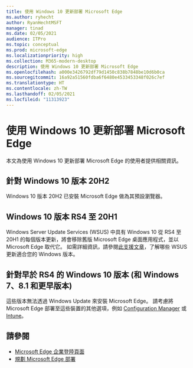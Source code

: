 ```yaml
---
title: 使用 Windows 10 更新部署 Microsoft Edge
ms.author: ryhecht
author: RyanHechtMSFT
manager: tinad
ms.date: 02/05/2021
audience: ITPro
ms.topic: conceptual
ms.prod: microsoft-edge
ms.localizationpriority: high
ms.collection: M365-modern-desktop
description: 使用 Windows 10 更新部署 Microsoft Edge
ms.openlocfilehash: a000e3426792df79d1450c838b7848be10d6b0ca
ms.sourcegitcommit: 16a92a51560fdba6f6480e4533453348f026c7ef
ms.translationtype: HT
ms.contentlocale: zh-TW
ms.lasthandoff: 02/05/2021
ms.locfileid: "11313923"
---
```

# 使用 Windows 10 更新部署 Microsoft Edge

本文為使用 Windows 10 更新部署 Microsoft Edge 的使用者提供相關資訊。

## 針對 Windows 10 版本 20H2

Windows 10 版本 20H2 已安裝 Microsoft Edge 做為其預設瀏覽器。

## Windows 10 版本 RS4 至 20H1

Windows Server Update Services (WSUS) 中具有 Windows 10 從 RS4 至 20H1 的每個版本更新，將會移除舊版 Microsoft Edge 桌面應用程式，並以 Microsoft Edge 取代它。 如需詳細資訊，請參閱[此支援文章](https://support.microsoft.com/topic/update-in-wsus-for-the-new-microsoft-edge-for-windows-10-version-1809-1903-1909-and-2004-october-29-2020-b4980418-4ec4-dee7-3b17-1c6499bd127c)，了解哪些 WSUS 更新適合您的 Windows 版本。

## 針對早於 RS4 的 Windows 10 版本 (和 Windows 7、8.1 和更早版本)

這些版本無法透過 Windows Update 來安裝 Microsoft Edge。 請考慮將 Microsoft Edge 部署至這些裝置的其他選項，例如 [Configuration Manager](https://docs.microsoft.com/configmgr/apps/deploy-use/deploy-edge?toc=https://docs.microsoft.com/DeployEdge/toc.json&bc=https://docs.microsoft.com/DeployEdge/breadcrumb/toc.json) 或 [Intune](https://docs.microsoft.com/intune/apps/apps-windows-edge/?toc=https://docs.microsoft.com/DeployEdge/toc.json&bc=https://docs.microsoft.com/DeployEdge/breadcrumb/toc.json)。

## 請參閱

- [Microsoft Edge 企業登陸頁面](https://aka.ms/EdgeEnterprise)
- [規劃 Microsoft Edge 部署](deploy-edge-plan-deployment.md)